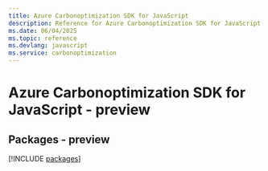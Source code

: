 ```yaml
---
title: Azure Carbonoptimization SDK for JavaScript
description: Reference for Azure Carbonoptimization SDK for JavaScript
ms.date: 06/04/2025
ms.topic: reference
ms.devlang: javascript
ms.service: carbonoptimization
---
```

# Azure Carbonoptimization SDK for JavaScript - preview
## Packages - preview
[!INCLUDE [packages](carbonoptimization-index.md)]